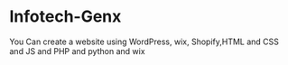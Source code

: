 # Infotech-Genx
You Can create a website using WordPress, wix, Shopify,HTML and CSS and JS and PHP and python and wix
